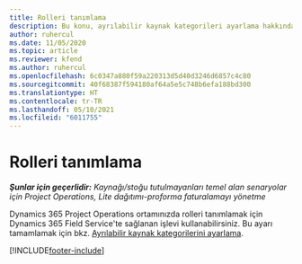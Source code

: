 ```yaml
---
title: Rolleri tanımlama
description: Bu konu, ayrılabilir kaynak kategorileri ayarlama hakkında bilgiler için bir bağlantı sağlar.
author: ruhercul
ms.date: 11/05/2020
ms.topic: article
ms.reviewer: kfend
ms.author: ruhercul
ms.openlocfilehash: 6c0347a880f59a220313d5d40d3246d6857c4c80
ms.sourcegitcommit: 40f68387f594180af64a5e5c748b6efa188bd300
ms.translationtype: HT
ms.contentlocale: tr-TR
ms.lasthandoff: 05/10/2021
ms.locfileid: "6011755"
---
```

# <a name="define-roles"></a>Rolleri tanımlama

_**Şunlar için geçerlidir:** Kaynağı/stoğu tutulmayanları temel alan senaryolar için Project Operations, Lite dağıtımı-proforma faturalamayı yönetme_

Dynamics 365 Project Operations ortamınızda rolleri tanımlamak için Dynamics 365 Field Service'te sağlanan işlevi kullanabilirsiniz. Bu ayarı tamamlamak için bkz. [Ayrılabilir kaynak kategorilerini ayarlama](/dynamics365/field-service/set-up-bookable-resource-categories).


[!INCLUDE[footer-include](../includes/footer-banner.md)]